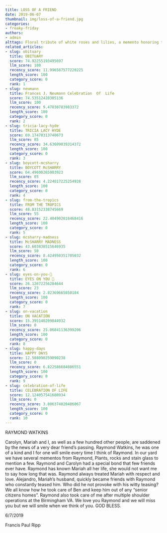 ```yaml
---
title: LOSS OF A FRIEND
date: 2019-06-07
thumbnail: img/loss-of-a-friend.jpg
categories:
- freaky-friday
authors:
- admin
alttags: Floral tribute of white roses and lilies, a memento honoring the memory of dear friend Raymond Watkins
related_articles:
- slug: obituary
  title: OBITUARY
  score: 74.92255193495697
  llm_score: 100
  recency_score: 11.996587577220225
  length_score: 100
  category_score: 0
  rank: 1
- slug: neumann
  title: Frances J. Neumann Celebration  Of  Life
  score: 74.53512428305136
  llm_score: 100
  recency_score: 9.47830783983372
  length_score: 100
  category_score: 0
  rank: 2
- slug: tricia-lacy-hyde
  title: TRICIA LACY HYDE
  score: 69.17478313740673
  llm_score: 85
  recency_score: 34.63609039314372
  length_score: 100
  category_score: 0
  rank: 3
- slug: boycott-mcsharry
  title: BOYCOTT McSHARRY
  score: 64.49600265003923
  llm_score: 85
  recency_score: 4.224017225254928
  length_score: 100
  category_score: 0
  rank: 4
- slug: from-the-tropics
  title: FROM THE TROPICS
  score: 48.83152338745669
  llm_score: 55
  recency_score: 22.404902018468416
  length_score: 100
  category_score: 0
  rank: 5
- slug: mcsharry-madness
  title: McSHARRY MADNESS
  score: 43.603838515646935
  llm_score: 50
  recency_score: 8.424950351705032
  length_score: 100
  category_score: 0
  rank: 6
- slug: eyes-on-you-👀
  title: EYES ON YOU 👀
  score: 26.12672256284644
  llm_score: 23
  recency_score: 2.82369665850184
  length_score: 100
  category_score: 0
  rank: 7
- slug: on-vacation
  title: ON VACATION
  score: 15.395140209844932
  llm_score: 0
  recency_score: 25.06841136399206
  length_score: 100
  category_score: 0
  rank: 8
- slug: happy-days
  title: HAPPY DAYS
  score: 12.588090259090238
  llm_score: 0
  recency_score: 6.822586684086551
  length_score: 100
  category_score: 0
  rank: 9
- slug: celebration-of-life
  title: CELEBRATION OF LIFE
  score: 12.124057541600934
  llm_score: 0
  recency_score: 3.806374020406067
  length_score: 100
  category_score: 0
  rank: 10
---
```

RAYMOND WATKINS

Carolyn, Mariah and I, as well as a few hundred other people, are saddened by the news of a very dear friend’s passing. Raymond Watkins, he was one of a kind and I for one will smile every time I think of Raymond. In our yard we have several mementos from Raymond, Plants, rocks and stain glass to mention a few. Raymond and Carolyn had a special bond that few friends ever have. Raymond has known Mariah all her life, she would not want me to say how long that was. Raymond always treated Mariah with respect and love. Alejandro, Mariah’s husband, quickly became friends with Raymond who constantly teased him. Who did he not provoke with his witty teasing? We all know how he took care of Ben and keep him out of any “senior citizens homes”. Raymond also took care of me after multiple shoulder operations at the Birmingham VA. We love you Raymond and we will miss you but we will smile when we think of you. GOD BLESS.

6/7/2019

Francis Paul Ripp
